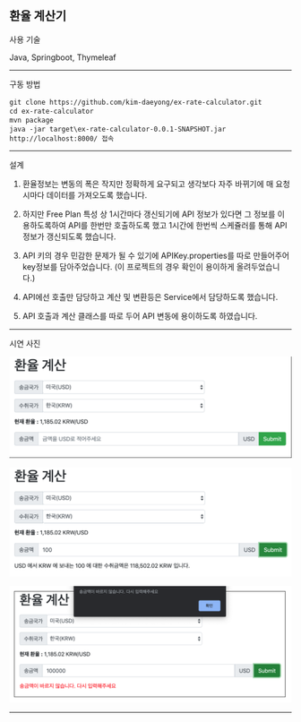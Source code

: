 환율 계산기
---

사용 기술 

Java, Springboot, Thymeleaf

---

구동 방법
~~~
git clone https://github.com/kim-daeyong/ex-rate-calculator.git
cd ex-rate-calculator
mvn package
java -jar target\ex-rate-calculator-0.0.1-SNAPSHOT.jar
http://localhost:8000/ 접속
~~~

---

설계



1. 환율정보는 변동의 폭은 작지만 정확하게 요구되고 생각보다 자주 바뀌기에 매 요청 시마다 데이터를 가져오도록 했습니다. 

2. 하지만 Free Plan 특성 상 1시간마다 갱신되기에 API 정보가 있다면 그 정보를 이용하도록하여 API를 한번만 호출하도록 했고
   1시간에 한번씩 스케쥴러를 통해 API 정보가 갱신되도록 했습니다.

3. API 키의 경우 민감한 문제가 될 수 있기에 APIKey.properties를 따로 만들어주어 key정보를 담아주었습니다.
    (이 프로젝트의 경우 확인이 용이하게 올려두었습니다.)

4. API에선 호출만 담당하고 계산 및 변환등은 Service에서 담당하도록 했습니다.

5. API 호출과 계산 클래스를 따로 두어 API 변동에 용이하도록 하였습니다.

---

시연 사진

![a](/docs/a.png)

![b](/docs/b.png)

![c](docs/c.png)

---